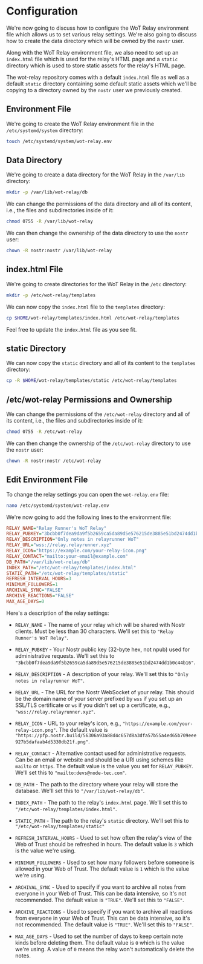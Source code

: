 # Configuration

We're now going to discuss how to configure the WoT Relay environment file which allows us to set various relay settings. We're also going to discuss how to create the data directory which will be owned by the `nostr` user.

Along with the WoT Relay environment file, we also need to set up an `index.html` file which is used for the relay's HTML page and a `static` directory which is used to store static assets for the relay's HTML page.

The wot-relay repository comes with a default `index.html` file as well as a default `static` directory containing some default static assets which we'll be copying to a directory owned by the `nostr` user we previously created.

## Environment File

We're going to create the WoT Relay environment file in the `/etc/systemd/system` directory:

```bash
touch /etc/systemd/system/wot-relay.env
```

## Data Directory

We're going to create a data directory for the WoT Relay in the `/var/lib` directory:

```bash
mkdir -p /var/lib/wot-relay/db
```

We can change the permissions of the data directory and all of its content, i.e., the files and subdirectories inside of it:

```bash
chmod 0755 -R /var/lib/wot-relay
```

We can then change the ownership of the data directory to use the `nostr` user:

```bash
chown -R nostr:nostr /var/lib/wot-relay
```

## index.html File

We're going to create directories for the WoT Relay in the `/etc` directory:

```bash
mkdir -p /etc/wot-relay/templates
```

We can now copy the `index.html` file to the `templates` directory:

```bash
cp $HOME/wot-relay/templates/index.html /etc/wot-relay/templates
```

Feel free to update the `index.html` file as you see fit.

## static Directory

We can now copy the `static` directory and all of its content to the `templates` directory:

```bash
cp -R $HOME/wot-relay/templates/static /etc/wot-relay/templates
```

## /etc/wot-relay Permissions and Ownership

We can change the permissions of the `/etc/wot-relay` directory and all of its content, i.e., the files and subdirectories inside of it:

```bash
chmod 0755 -R /etc/wot-relay
```

We can then change the ownership of the `/etc/wot-relay` directory to use the `nostr` user:

```bash
chown -R nostr:nostr /etc/wot-relay
```

## Edit Environment File

To change the relay settings you can open the `wot-relay.env` file:

```bash
nano /etc/systemd/system/wot-relay.env
```

We're now going to add the following lines to the environment file:

```ini
RELAY_NAME="Relay Runner's WoT Relay"
RELAY_PUBKEY="3bcbb0f7dea9da9f5b2659ca5da89d5e576215de3885e51bd2474dd1b0c44b16"
RELAY_DESCRIPTION="Only notes in relayrunner WoT"
RELAY_URL="wss://relay.relayrunner.xyz"
RELAY_ICON="https://example.com/your-relay-icon.png"
RELAY_CONTACT="mailto:your-email@example.com"
DB_PATH="/var/lib/wot-relay/db"
INDEX_PATH="/etc/wot-relay/templates/index.html"
STATIC_PATH="/etc/wot-relay/templates/static"
REFRESH_INTERVAL_HOURS=3
MINIMUM_FOLLOWERS=1
ARCHIVAL_SYNC="FALSE"
ARCHIVE_REACTIONS="FALSE"
MAX_AGE_DAYS=0
```

Here's a description of the relay settings:

- `RELAY_NAME` - The name of your relay which will be shared with Nostr clients. Must be less than 30 characters. We'll set this to `"Relay Runner's WoT Relay"`.

- `RELAY_PUBKEY` - Your Nostr public key (32-byte hex, not npub) used for administrative requests. We'll set this to `"3bcbb0f7dea9da9f5b2659ca5da89d5e576215de3885e51bd2474dd1b0c44b16"`.

- `RELAY_DESCRIPTION` - A description of your relay. We'll set this to `"Only notes in relayrunner WoT"`.

- `RELAY_URL` - The URL for the Nostr WebSocket of your relay. This should be the domain name of your server prefixed by `wss` if you set up an SSL/TLS certificate or `ws` if you didn't set up a certificate, e.g., `"wss://relay.relayrunner.xyz"`.

- `RELAY_ICON` - URL to your relay's icon, e.g., `"https://example.com/your-relay-icon.png"`. The default value is `"https://pfp.nostr.build/56306a93a88d4c657d8a3dfa57b55a4ed65b709eee927b5dafaab4d5330db21f.png"`.

- `RELAY_CONTACT` - Alternative contact used for administrative requests. Can be an email or website and should be a URI using schemes like `mailto` or `https`. The default value is the value you set for `RELAY_PUBKEY`. We'll set this to `"mailto:devs@node-tec.com"`.

- `DB_PATH` - The path to the directory where your relay will store the database. We'll set this to `"/var/lib/wot-relay/db"`.

- `INDEX_PATH` - The path to the relay's `index.html` page. We'll set this to `"/etc/wot-relay/templates/index.html"`.

- `STATIC_PATH` - The path to the relay's `static` directory. We'll set this to `"/etc/wot-relay/templates/static"`

- `REFRESH_INTERVAL_HOURS` - Used to set how often the relay's view of the Web of Trust should be refreshed in hours. The default value is `3` which is the value we're using.

- `MINIMUM_FOLLOWERS` - Used to set how many followers before someone is allowed in your Web of Trust. The default value is `1` which is the value we're using.

- `ARCHIVAL_SYNC` - Used to specify if you want to archive all notes from everyone in your Web of Trust. This can be data intensive, so it's not recommended. The default value is `"TRUE"`. We'll set this to `"FALSE"`.

- `ARCHIVE_REACTIONS` - Used to specify if you want to archive all reactions from everyone in your Web of Trust. This can be data intensive, so it's not recommended. The default value is `"TRUE"`. We'll set this to `"FALSE"`.

- `MAX_AGE_DAYS` - Used to set the number of days to keep certain note kinds before deleting them. The default value is `0` which is the value we're using. A value of `0` means the relay won't automatically delete the notes.
